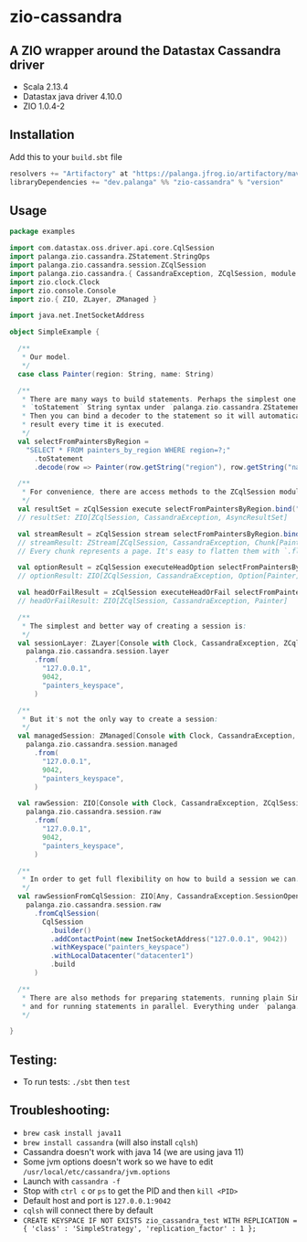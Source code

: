 zio-cassandra
=============

A ZIO wrapper around the Datastax Cassandra driver
--------------------------------------------------

* Scala 2.13.4
* Datastax java driver 4.10.0
* ZIO 1.0.4-2

Installation
------------

Add this to your `build.sbt` file
```sbt
resolvers += "Artifactory" at "https://palanga.jfrog.io/artifactory/maven/"
libraryDependencies += "dev.palanga" %% "zio-cassandra" % "version"
```

Usage
-----

```scala
package examples

import com.datastax.oss.driver.api.core.CqlSession
import palanga.zio.cassandra.ZStatement.StringOps
import palanga.zio.cassandra.session.ZCqlSession
import palanga.zio.cassandra.{ CassandraException, ZCqlSession, module => zCqlSession }
import zio.clock.Clock
import zio.console.Console
import zio.{ ZIO, ZLayer, ZManaged }

import java.net.InetSocketAddress

object SimpleExample {

  /**
   * Our model.
   */
  case class Painter(region: String, name: String)

  /**
   * There are many ways to build statements. Perhaps the simplest one is using
   * `toStatement` String syntax under `palanga.zio.cassandra.ZStatement.StringOps`.
   * Then you can bind a decoder to the statement so it will automatically parse the
   * result every time it is executed.
   */
  val selectFromPaintersByRegion =
    "SELECT * FROM painters_by_region WHERE region=?;"                        // String
      .toStatement                                                            // ZSimpleStatement[Row]
      .decode(row => Painter(row.getString("region"), row.getString("name"))) // ZSimpleStatement[Painter]

  /**
   * For convenience, there are access methods to the ZCqlSession module under `palanga.zio.cassandra.module`.
   */
  val resultSet = zCqlSession execute selectFromPaintersByRegion.bind("Latin America")
  // resultSet: ZIO[ZCqlSession, CassandraException, AsyncResultSet]

  val streamResult = zCqlSession stream selectFromPaintersByRegion.bind("Latin America")
  // streamResult: ZStream[ZCqlSession, CassandraException, Chunk[Painter]]
  // Every chunk represents a page. It's easy to flatten them with `.flattenChunks`.

  val optionResult = zCqlSession executeHeadOption selectFromPaintersByRegion.bind("Europe")
  // optionResult: ZIO[ZCqlSession, CassandraException, Option[Painter]]

  val headOrFailResult = zCqlSession executeHeadOrFail selectFromPaintersByRegion.bind("West Pacific")
  // headOrFailResult: ZIO[ZCqlSession, CassandraException, Painter]

  /**
   * The simplest and better way of creating a session is:
   */
  val sessionLayer: ZLayer[Console with Clock, CassandraException, ZCqlSession] =
    palanga.zio.cassandra.session.layer
      .from(
        "127.0.0.1",
        9042,
        "painters_keyspace",
      )

  /**
   * But it's not the only way to create a session:
   */
  val managedSession: ZManaged[Console with Clock, CassandraException, ZCqlSession.Service] =
    palanga.zio.cassandra.session.managed
      .from(
        "127.0.0.1",
        9042,
        "painters_keyspace",
      )

  val rawSession: ZIO[Console with Clock, CassandraException, ZCqlSession.Service] =
    palanga.zio.cassandra.session.raw
      .from(
        "127.0.0.1",
        9042,
        "painters_keyspace",
      )

  /**
   * In order to get full flexibility on how to build a session we can:
   */
  val rawSessionFromCqlSession: ZIO[Any, CassandraException.SessionOpenException, ZCqlSession.Service] =
    palanga.zio.cassandra.session.raw
      .fromCqlSession(
        CqlSession
          .builder()
          .addContactPoint(new InetSocketAddress("127.0.0.1", 9042))
          .withKeyspace("painters_keyspace")
          .withLocalDatacenter("datacenter1")
          .build
      )

  /**
   * There are also methods for preparing statements, running plain SimpleStatements or BoundStatements,
   * and for running statements in parallel. Everything under `palanga.zio.cassandra.module`.
   */

}

```

Testing:
--------

* To run tests: `./sbt` then `test`

Troubleshooting:
----------------

* `brew cask install java11`
* `brew install cassandra` (will also install `cqlsh`)
* Cassandra doesn't work with java 14 (we are using java 11)
* Some jvm options doesn't work so we have to edit `/usr/local/etc/cassandra/jvm.options`
* Launch with `cassandra -f`
* Stop with `ctrl c` or `ps` to get the PID and then `kill <PID>`
* Default host and port is `127.0.0.1:9042`
* `cqlsh` will connect there by default
* `CREATE KEYSPACE IF NOT EXISTS zio_cassandra_test WITH REPLICATION = { 'class' : 'SimpleStrategy', 'replication_factor' : 1 };`
